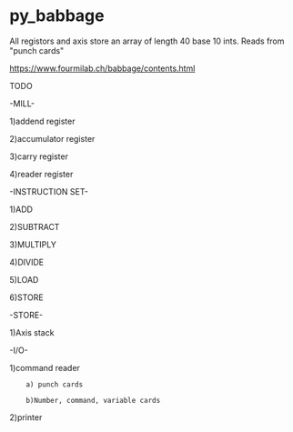 # py_babbage
All registors and axis store an array of length 40 base 10 ints. Reads from "punch cards"

https://www.fourmilab.ch/babbage/contents.html

TODO

-MILL-

1)addend register

2)accumulator register

3)carry register

4)reader register

-INSTRUCTION SET-

1)ADD

2)SUBTRACT

3)MULTIPLY

4)DIVIDE

5)LOAD

6)STORE

-STORE-

1)Axis stack

-I/O-

1)command reader
		
		a) punch cards
		
		b)Number, command, variable cards
		
2)printer
